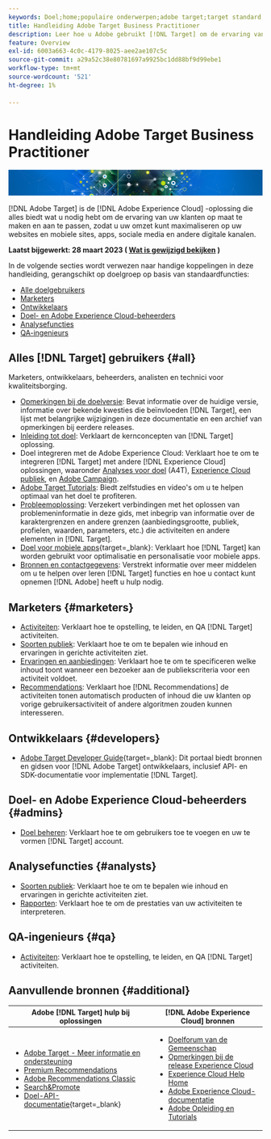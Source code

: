 ```yaml
---
keywords: Doel;home;populaire onderwerpen;adobe target;target standard;target premium;target premium;target documentatie;adobe target documentation
title: Handleiding Adobe Target Business Practitioner
description: Leer hoe u Adobe gebruikt [!DNL Target] om de ervaring van uw klanten aan te passen om uw omzet op uw website en mobiele sites, apps en andere digitale kanalen te maximaliseren.
feature: Overview
exl-id: 6003a663-4c0c-4179-8025-aee2ae107c5c
source-git-commit: a29a52c38e80781697a9925bc1dd88bf9d99ebe1
workflow-type: tm+mt
source-wordcount: '521'
ht-degree: 1%

---
```


# Handleiding Adobe Target Business Practitioner

![banner](assets/target-home-banner-simple.png)

[!DNL Adobe Target] is de [!DNL Adobe Experience Cloud] -oplossing die alles biedt wat u nodig hebt om de ervaring van uw klanten op maat te maken en aan te passen, zodat u uw omzet kunt maximaliseren op uw websites en mobiele sites, apps, sociale media en andere digitale kanalen.

**Laatst bijgewerkt: 28 maart 2023 ( [Wat is gewijzigd bekijken](r-release-notes/doc-change.md) )**

In de volgende secties wordt verwezen naar handige koppelingen in deze handleiding, gerangschikt op doelgroep op basis van standaardfuncties:

- [Alle doelgebruikers](#all)
- [Marketers](#marketers)
- [Ontwikkelaars](#developers)
- [Doel- en Adobe Experience Cloud-beheerders](#admins)
- [Analysefuncties](#analysts)
- [QA-ingenieurs](#qa)

## Alles [!DNL Target] gebruikers {#all}

Marketers, ontwikkelaars, beheerders, analisten en technici voor kwaliteitsborging.

- [Opmerkingen bij de doelversie](r-release-notes/release-notes.md): Bevat informatie over de huidige versie, informatie over bekende kwesties die beïnvloeden [!DNL Target], een lijst met belangrijke wijzigingen in deze documentatie en een archief van opmerkingen bij eerdere releases.
- [Inleiding tot doel](c-intro/intro.md): Verklaart de kernconcepten van [!DNL Target] oplossing.
- Doel integreren met de Adobe Experience Cloud: Verklaart hoe te om te integreren [!DNL Target] met andere [!DNL Experience Cloud] oplossingen, waaronder [Analyses voor doel](/help/main/c-integrating-target-with-mac/a4t/a4t.md) (A4T), [Experience Cloud publiek](/help/main/c-integrating-target-with-mac/mmp.md), en [Adobe Campaign](/help/main/c-integrating-target-with-mac/campaign-and-target.md).
- [Adobe Target Tutorials](https://experienceleague.adobe.com/docs/target-learn/tutorials/overview.html): Biedt zelfstudies en video&#39;s om u te helpen optimaal van het doel te profiteren.
- [Probleemoplossing](r-troubleshooting-target/troubleshooting-target.md): Verzekert verbindingen met het oplossen van problemeninformatie in deze gids, met inbegrip van informatie over de karaktergrenzen en andere grenzen (aanbiedingsgrootte, publiek, profielen, waarden, parameters, etc.) die activiteiten en andere elementen in [!DNL Target].
- [Doel voor mobiele apps](https://developer.adobe.com/target/implement/mobile/){target=_blank}: Verklaart hoe [!DNL Target] kan worden gebruikt voor optimalisatie en personalisatie voor mobiele apps.
- [Bronnen en contactgegevens](cmp-resources-and-contact-information.md): Verstrekt informatie over meer middelen om u te helpen over leren [!DNL Target] functies en hoe u contact kunt opnemen [!DNL Adobe] heeft u hulp nodig.

## Marketers {#marketers}

- [Activiteiten](c-activities/activities.md): Verklaart hoe te opstelling, te leiden, en QA [!DNL Target] activiteiten.
- [Soorten publiek](c-target/target.md): Verklaart hoe te om te bepalen wie inhoud en ervaringen in gerichte activiteiten ziet.
- [Ervaringen en aanbiedingen](c-experiences/experiences.md): Verklaart hoe te om te specificeren welke inhoud toont wanneer een bezoeker aan de publiekscriteria voor een activiteit voldoet.
- [Recommendations](c-recommendations/recommendations.md): Verklaart hoe [!DNL Recommendations] de activiteiten tonen automatisch producten of inhoud die uw klanten op vorige gebruikersactiviteit of andere algoritmen zouden kunnen interesseren.

## Ontwikkelaars {#developers}

- [Adobe Target Developer Guide](https://developer.adobe.com/target/){target=_blank}: Dit portaal biedt bronnen en gidsen voor [!DNL Adobe Target] ontwikkelaars, inclusief API- en SDK-documentatie voor implementatie [!DNL Target].

## Doel- en Adobe Experience Cloud-beheerders {#admins}

- [Doel beheren](administrating-target/administrating-target.md): Verklaart hoe te om gebruikers toe te voegen en uw te vormen [!DNL Target] account.

## Analysefuncties {#analysts}

- [Soorten publiek](c-target/target.md): Verklaart hoe te om te bepalen wie inhoud en ervaringen in gerichte activiteiten ziet.
- [Rapporten](c-reports/reports.md): Verklaart hoe te om de prestaties van uw activiteiten te interpreteren.

## QA-ingenieurs {#qa}

- [Activiteiten](c-activities/activities.md): Verklaart hoe te opstelling, te leiden, en QA [!DNL Target] activiteiten.

## Aanvullende bronnen {#additional}

| Adobe [!DNL Target] hulp bij oplossingen | [!DNL Adobe Experience Cloud] bronnen |
|--- |--- |
| <ul><li>[Adobe Target - Meer informatie en ondersteuning](https://helpx.adobe.com/support/target.html)</li><li>[Premium Recommendations](c-recommendations/recommendations.md)</li><li>[Adobe Recommendations Classic](/help/main/assets/adobe-recommendations-classic.pdf)</li><li>[Search&amp;Promote](https://experienceleague.adobe.com/docs/search-promote/using/sp-home.html)</li><li>[Doel-API-documentatie](https://developer.adobe.com/target/){target=_blank}</li></ul> | <ul><li>[Doelforum van de Gemeenschap](https://forums.adobe.com/community/experience-cloud/marketing-cloud/target)</li><li>[Opmerkingen bij de release Experience Cloud](https://experienceleague.adobe.com/docs/release-notes/experience-cloud/current.html)</li><li>[Experience Cloud Help Home](https://helpx.adobe.com/support/experience-cloud.html)</li><li>[Adobe Experience Cloud-documentatie](https://experienceleague.adobe.com/docs/experience-cloud/user-guides/home.html)</li><li>[Adobe Opleiding en Tutorials](https://helpx.adobe.com/learning.html?promoid=KAUDK)</li></ul> |  |
